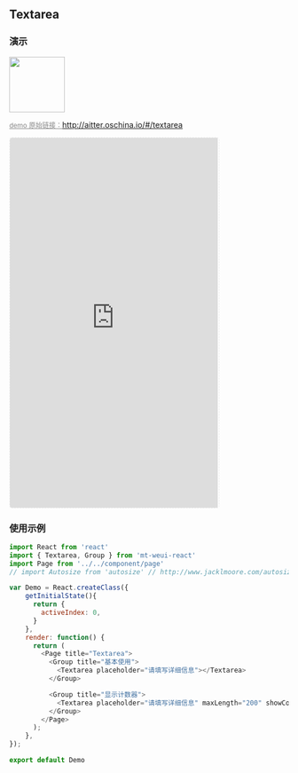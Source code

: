 ## Textarea

### 演示

<img width="100" src="http://qr.topscan.com/api.php?text=http://aitter.oschina.io/#/textarea"/>

<a href="http://aitter.oschina.io/#/textarea" target="_blank" style="font-size:12px;color:#888;">demo 原始链接：http://aitter.oschina.io/#/textarea</a>

<div style="width:377px;height:667px;display:inline-block;border:1px dashed #ececec;border-radius:5px;overflow:hidden;">
  <iframe src="http://aitter.oschina.io/#/textarea" width="375" height="667" border="0" frameborder="0"></iframe>
</div>


### 使用示例

``` javascript
import React from 'react'
import { Textarea, Group } from 'mt-weui-react'
import Page from '../../component/page'
// import Autosize from 'autosize' // http://www.jacklmoore.com/autosize/

var Demo = React.createClass({
    getInitialState(){
      return {
        activeIndex: 0,
      }
    },
    render: function() {
      return (
        <Page title="Textarea">
          <Group title="基本使用">
            <Textarea placeholder="请填写详细信息"></Textarea>
          </Group>

          <Group title="显示计数器">
            <Textarea placeholder="请填写详细信息" maxLength="200" showCounter></Textarea>
          </Group>
        </Page>
      );
    },
});

export default Demo

```
